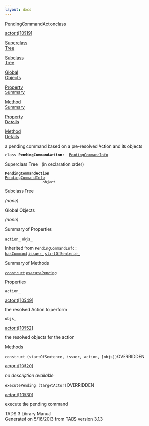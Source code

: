```yaml
---
layout: docs
---
```

<span class="title">PendingCommandAction</span><span class="type">class</span>

[actor.t](../file/actor.t.html)\[[10519](../source/actor.t.html#10519)\]

[Superclass  
Tree](#_SuperClassTree_)

[Subclass  
Tree](#_SubClassTree_)

[Global  
Objects](#_ObjectSummary_)

[Property  
Summary](#_PropSummary_)

[Method  
Summary](#_MethodSummary_)

[Property  
Details](#_Properties_)

[Method  
Details](#_Methods_)



a pending command based on a pre-resolved Action and its objects

`class `**`PendingCommandAction`**` :   `[`PendingCommandInfo`](../object/PendingCommandInfo.html)



<span id="_SuperClassTree_"></span>



<span class="hdln">Superclass Tree</span>   (in declaration order)



**`PendingCommandAction`**  
[`PendingCommandInfo`](../object/PendingCommandInfo.html)  
`                 object`  
<span id="_SubClassTree_"></span>



<span class="hdln">Subclass Tree</span>  



*(none)* <span id="_ObjectSummary_"></span>



<span class="hdln">Global Objects</span>  



*(none)* <span id="_PropSummary_"></span>



<span class="hdln">Summary of Properties</span>  



[`action_`](#action_) [`objs_`](#objs_)

Inherited from `PendingCommandInfo` :  
[`hasCommand`](../object/PendingCommandInfo.html#hasCommand) [`issuer_`](../object/PendingCommandInfo.html#issuer_) [`startOfSentence_`](../object/PendingCommandInfo.html#startOfSentence_)

<span id="_MethodSummary_"></span>



<span class="hdln">Summary of Methods</span>  



[`construct`](#construct) [`executePending`](#executePending)



<span id="_Properties_"></span>



<span class="hdln">Properties</span>  



<span id="action_"></span>

`action_`

[actor.t](../file/actor.t.html)\[[10549](../source/actor.t.html#10549)\]



the resolved Action to perform



<span id="objs_"></span>

`objs_`

[actor.t](../file/actor.t.html)\[[10552](../source/actor.t.html#10552)\]



the resolved objects for the action



<span id="_Methods_"></span>



<span class="hdln">Methods</span>  



<span id="construct"></span>

`construct (startOfSentence, issuer, action, [objs])`<span class="rem">OVERRIDDEN</span>

[actor.t](../file/actor.t.html)\[[10520](../source/actor.t.html#10520)\]



*no description available*



<span id="executePending"></span>

`executePending (targetActor)`<span class="rem">OVERRIDDEN</span>

[actor.t](../file/actor.t.html)\[[10530](../source/actor.t.html#10530)\]



execute the pending command





TADS 3 Library Manual  
Generated on 5/16/2013 from TADS version 3.1.3


